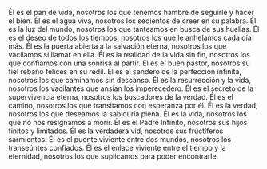 Él es el pan de vida, nosotros los que tenemos hambre de seguirle y hacer el bien.
Él es el agua viva, nosotros los sedientos de creer en su palabra.
Él es la luz del mundo, nosotros los que tanteamos en busca de sus huellas.
Él es el deseo de todos los tiempos, nosotros los que le anhelamos cada día más.
Él es la puerta abierta a la salvación eterna, nosotros los que vacilamos si llamar en ella.
Él es la realidad de la vida sin fin, nosotros los que confiamos con una sonrisa al partir.
Él es el buen pastor, nosotros su fiel rebaño felices en su redil.
Él es el sendero de la perfección infinita, nosotros los que caminamos sin descanso.
Él es la resurrección y la vida, nosotros los vacilantes que ansían los imperecedero.
Él es el secreto de la supervivencia eterna, nosotros los buscadores de la verdad.
Él es el camino, nosotros los que transitamos con esperanza por él.
Él es la verdad, nosotros los que deseamos la sabiduría plena.
Él es la vida, nosotros los que no nos resignamos a morir.
Él es el Padre Infinito, nosotros sus hijos finitos y limitados.
Él es la verdadera vid, nosotros sus fructíferos sarmientos.
Él es el puente viviente entre dos mundos, nosotros los transeúntes confiados.
Él es el enlace viviente entre el tiempo y la eternidad, nosotros los que suplicamos para poder encontrarle.
